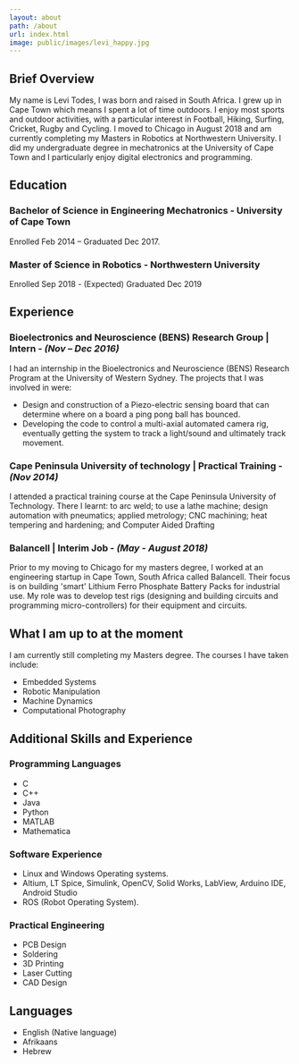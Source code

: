 ```yaml
---
layout: about
path: /about
url: index.html
image: public/images/levi_happy.jpg
---
```


## Brief Overview

My name is Levi Todes, I was born and raised in South Africa. I grew up in Cape Town which means I spent a lot of time outdoors. I enjoy most sports and outdoor activities, with a particular interest in Football, Hiking, Surfing, Cricket, Rugby and Cycling. I moved to Chicago in August 2018 and am currently completing my Masters in Robotics at Northwestern University. I did my undergraduate degree in mechatronics at the University of Cape Town and I particularly enjoy digital electronics and programming.

## Education

### Bachelor of Science in Engineering Mechatronics - University of Cape Town

Enrolled Feb 2014 – Graduated Dec 2017.

### Master of Science in Robotics - Northwestern University

Enrolled Sep 2018 - (Expected) Graduated Dec 2019

## Experience


### Bioelectronics and Neuroscience (BENS) Research Group | Intern  - *(Nov – Dec 2016)*

I had an internship in the Bioelectronics and Neuroscience (BENS) Research Program at the
University of Western Sydney. The projects that I was involved in were:
* Design and construction of a Piezo-electric sensing board that can determine where on a board a ping pong ball has bounced.
* Developing the code to control a multi-axial automated camera rig, eventually getting the system to track a light/sound and ultimately track movement.

### Cape Peninsula University of technology | Practical Training  - *(Nov 2014)*

I attended a practical training course at the Cape Peninsula University of Technology. There
I learnt: to arc weld; to use a lathe machine; design automation with pneumatics; applied
metrology; CNC machining; heat tempering and hardening; and Computer Aided Drafting

### Balancell | Interim Job - *(May - August 2018)*

Prior to my moving to Chicago for my masters degree, I worked at an engineering startup in Cape Town, South Africa called Balancell. Their focus is on building 'smart' Lithium Ferro Phosphate Battery Packs for industrial use. My role was to develop test rigs (designing and building circuits and programming micro-controllers) for their equipment and circuits.

## What I am up to at the moment
I am currently still completing my Masters degree. The courses I have taken include:

* Embedded Systems
* Robotic Manipulation
* Machine Dynamics
* Computational Photography

## Additional Skills and Experience
### Programming Languages
* C
* C++
* Java
* Python
* MATLAB
* Mathematica

### Software Experience
* Linux and Windows Operating systems.
* Altium, LT Spice, Simulink, OpenCV, Solid Works, LabView, Arduino IDE, Android Studio
* ROS (Robot Operating System).

### Practical Engineering
* PCB Design
* Soldering
* 3D Printing
* Laser Cutting
* CAD Design

## Languages
* English (Native language)
* Afrikaans
* Hebrew
